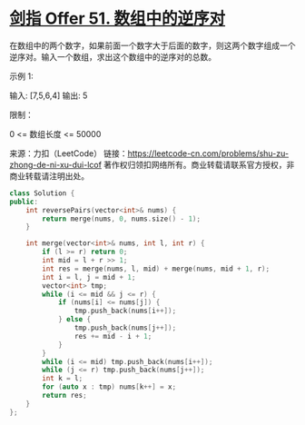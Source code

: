 # [剑指 Offer 51. 数组中的逆序对](https://leetcode-cn.com/problems/shu-zu-zhong-de-ni-xu-dui-lcof/)

在数组中的两个数字，如果前面一个数字大于后面的数字，则这两个数字组成一个逆序对。输入一个数组，求出这个数组中的逆序对的总数。

 

示例 1:

输入: [7,5,6,4]
输出: 5


限制：

0 <= 数组长度 <= 50000



来源：力扣（LeetCode）
链接：https://leetcode-cn.com/problems/shu-zu-zhong-de-ni-xu-dui-lcof
著作权归领扣网络所有。商业转载请联系官方授权，非商业转载请注明出处。

```c++
class Solution {
public:
    int reversePairs(vector<int>& nums) {
        return merge(nums, 0, nums.size() - 1);
    }

    int merge(vector<int>& nums, int l, int r) {
        if (l >= r) return 0;
        int mid = l + r >> 1;
        int res = merge(nums, l, mid) + merge(nums, mid + 1, r);
        int i = l, j = mid + 1;
        vector<int> tmp;
        while (i <= mid && j <= r) {
            if (nums[i] <= nums[j]) {
                tmp.push_back(nums[i++]);
            } else {
                tmp.push_back(nums[j++]);
                res += mid - i + 1;
            }
        }
        while (i <= mid) tmp.push_back(nums[i++]);
        while (j <= r) tmp.push_back(nums[j++]);
        int k = l;
        for (auto x : tmp) nums[k++] = x;
        return res;
    }
};
```

